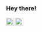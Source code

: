 

### Hey there! 
<a href="https://www.instagram.com/dragos.tanasa/?next=%2F">
  <img align="left" alt="Dragos's Instagram" width="22px" src="https://raw.githubusercontent.com/hussainweb/hussainweb/main/icons/instagram.png" />
</a>

<a href="https://www.linkedin.com/in/dragostanasa/">
  <img align="left" alt="Dragos's LinkedIN" width="22px" src="https://raw.githubusercontent.com/peterthehan/peterthehan/master/assets/linkedin.svg" />
</a>

